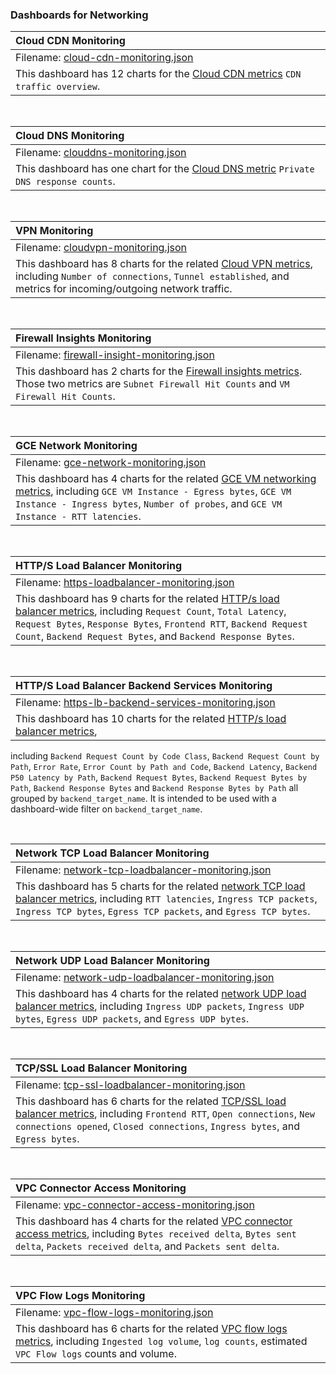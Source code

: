 ### Dashboards for Networking

|Cloud CDN Monitoring|
|:-------------------|
|Filename: [cloud-cdn-monitoring.json](cloud-cdn-monitoring.json)|
|This dashboard has 12 charts for the [Cloud CDN metrics](https://cloud.google.com/monitoring/api/metrics_gcp#gcp-loadbalancing) `CDN traffic overview`.|

&nbsp;

|Cloud DNS Monitoring|
|:-------------------|
|Filename: [clouddns-monitoring.json](clouddns-monitoring.json)|
|This dashboard has one chart for the [Cloud DNS metric](https://cloud.google.com/monitoring/api/metrics_gcp#gcp-clouddns) `Private DNS response counts`.|

&nbsp;

|VPN Monitoring|
|:-------------|
|Filename: [cloudvpn-monitoring.json](cloudvpn-monitoring.json)|
|This dashboard has 8 charts for the related [Cloud VPN metrics](https://cloud.google.com/monitoring/api/metrics_gcp#gcp-vpn), including `Number of connections`, `Tunnel established`, and metrics for incoming/outgoing network traffic.|

&nbsp;

|Firewall Insights Monitoring|
|:---------------------------|
|Filename: [firewall-insight-monitoring.json](firewall-insight-monitoring.json)|
|This dashboard has 2 charts for the [Firewall insights metrics](https://cloud.google.com/monitoring/api/metrics_gcp#gcp-firewallinsights). Those two metrics are `Subnet Firewall Hit Counts` and `VM Firewall Hit Counts`.|

&nbsp;

|GCE Network Monitoring|
|:---------------------|
|Filename: [gce-network-monitoring.json](gce-network-monitoring.json)|
|This dashboard has 4 charts for the related [GCE VM networking metrics](https://cloud.google.com/monitoring/api/metrics_gcp#gcp-networking), including `GCE VM Instance - Egress bytes`, `GCE VM Instance - Ingress bytes`, `Number of probes`, and `GCE VM Instance - RTT latencies`.|

&nbsp;

|HTTP/S Load Balancer Monitoring|
|:------------------------------|
|Filename: [https-loadbalancer-monitoring.json](https-loadbalancer-monitoring.json)|
|This dashboard has 9 charts for the related [HTTP/s load balancer metrics](https://cloud.google.com/monitoring/api/metrics_gcp#gcp-loadbalancing), including `Request Count`, `Total Latency`, `Request Bytes`, `Response Bytes`, `Frontend RTT`, `Backend Request Count`, `Backend Request Bytes`, and `Backend Response Bytes`.|

&nbsp;

|HTTP/S Load Balancer Backend Services Monitoring|
|:-----------------------------------------------|
|Filename: [https-lb-backend-services-monitoring.json](https-lb-backend-services-monitoring.json)|
|This dashboard has 10 charts for the related [HTTP/s load balancer metrics](https://cloud.google.com/monitoring/api/metrics_gcp#gcp-loadbalancing),
including `Backend Request Count by Code Class`, `Backend Request Count by Path`, `Error Rate`, `Error Count by Path and Code`, `Backend Latency`, `Backend P50 Latency by Path`, `Backend Request Bytes`, `Backend Request Bytes by Path`,
`Backend Response Bytes` and `Backend Response Bytes by Path` all grouped by
`backend_target_name`. It is intended to be used with a dashboard-wide filter on
`backend_target_name`.

&nbsp;

|Network TCP Load Balancer Monitoring|
|:-----------------------------------|
|Filename: [network-tcp-loadbalancer-monitoring.json](network-tcp-loadbalancer-monitoring.json)|
|This dashboard has 5 charts for the related [network TCP load balancer metrics](https://cloud.google.com/monitoring/api/metrics_gcp#gcp-loadbalancing), including `RTT latencies`, `Ingress TCP packets`, `Ingress TCP bytes`, `Egress TCP packets`, and `Egress TCP bytes`.|

&nbsp;

|Network UDP Load Balancer Monitoring|
|:-----------------------------------|
|Filename: [network-udp-loadbalancer-monitoring.json](network-udp-loadbalancer-monitoring.json)|
|This dashboard has 4 charts for the related [network UDP load balancer metrics](https://cloud.google.com/monitoring/api/metrics_gcp#gcp-loadbalancing), including `Ingress UDP packets`, `Ingress UDP bytes`, `Egress UDP packets`, and `Egress UDP bytes`.|

&nbsp;

|TCP/SSL Load Balancer Monitoring|
|:-------------------------------|
|Filename: [tcp-ssl-loadbalancer-monitoring.json](tcp-ssl-loadbalancer-monitoring.json)|
|This dashboard has 6 charts for the related [TCP/SSL load balancer metrics](https://cloud.google.com/monitoring/api/metrics_gcp#gcp-loadbalancing), including `Frontend RTT`, `Open connections`, `New connections opened`, `Closed connections`, `Ingress bytes`, and `Egress bytes`.|

&nbsp;

|VPC Connector Access Monitoring|
|:------------------------------|
|Filename: [vpc-connector-access-monitoring.json](vpc-connector-access-monitoring.json)|
|This dashboard has 4 charts for the related [VPC connector access metrics](https://cloud.google.com/monitoring/api/metrics_gcp#gcp-vpc%20access), including `Bytes received delta`, `Bytes sent delta`, `Packets received delta`, and `Packets sent delta`.|

&nbsp;

|VPC Flow Logs Monitoring|
|:------------------------------|
|Filename: [vpc-flow-logs-monitoring.json](vpc-flow-logs-monitoring.json)|
|This dashboard has 6 charts for the related [VPC flow logs metrics](https://cloud.google.com/monitoring/api/metrics_gcp#gcp-networking), including `Ingested log volume`, `log counts`, estimated `VPC Flow logs` counts and volume.|
